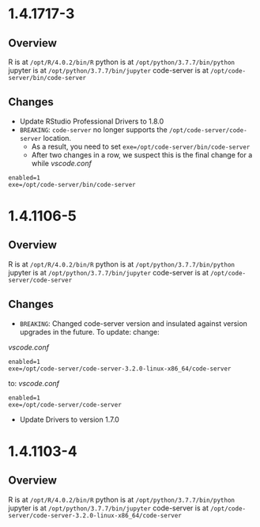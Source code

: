 # 1.4.1717-3

## Overview

R is at `/opt/R/4.0.2/bin/R`
python is at `/opt/python/3.7.7/bin/python`
jupyter is at `/opt/python/3.7.7/bin/jupyter`
code-server is at `/opt/code-server/bin/code-server`

## Changes

- Update RStudio Professional Drivers to 1.8.0
- `BREAKING`: `code-server` no longer supports the `/opt/code-server/code-server` location. 
  - As a result, you need to set `exe=/opt/code-server/bin/code-server`
  - After two changes in a row, we suspect this is the final change for a while
_vscode.conf_
```
enabled=1
exe=/opt/code-server/bin/code-server
```

# 1.4.1106-5

## Overview

R is at `/opt/R/4.0.2/bin/R`
python is at `/opt/python/3.7.7/bin/python`
jupyter is at `/opt/python/3.7.7/bin/jupyter`
code-server is at `/opt/code-server/code-server`

## Changes

- `BREAKING`: Changed code-server version and insulated against version upgrades in the future. To update:
change:

_vscode.conf_
```
enabled=1
exe=/opt/code-server/code-server-3.2.0-linux-x86_64/code-server
```
to:
_vscode.conf_
```
enabled=1
exe=/opt/code-server/code-server
```

- Update Drivers to version 1.7.0

# 1.4.1103-4

## Overview

R is at `/opt/R/4.0.2/bin/R`
python is at `/opt/python/3.7.7/bin/python`
jupyter is at `/opt/python/3.7.7/bin/jupyter`
code-server is at `/opt/code-server/code-server-3.2.0-linux-x86_64/code-server`
